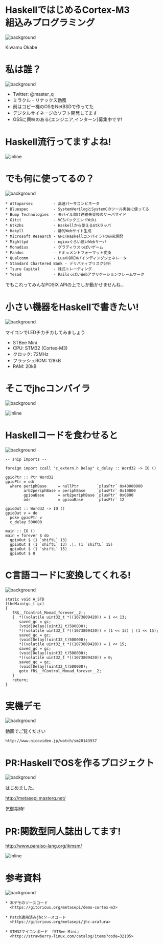 # HaskellではじめるCortex-M3　　　　組込みプログラミング
![background](cortex-m3.png)

Kiwamu Okabe

# 私は誰？
![background](MIRACLE-CI-base_2.png)

* Twitter: @master_q
* ミラクル・リナックス勤務
* 前はコピー機のOSをNetBSDで作ってた
* デジタルサイネージのソフト開発してます
* OSSに興味のある{エンジニア,インターン}募集中です!

# Haskell流行ってますよね!

![inline](fphaskell.png)

# でも何に使ってるの？
![background](bsd.png)

~~~
* Attoparsec         - 高速パーサコンビネータ
* Bluespec           - SystemVerilogとSystemCのツール実装に使ってる
* Bump Technologies  - モバイル向け連絡先交換のサーバサイド
* Gitit              - VCSバックエンドWiki
* Gtk2hs             - Haskellから使えるGtkラッパ
* Hakyll             - 静的Webサイト生成
* Microsoft Research - GHC(Haskellコンパイラ)の研究開発
* Mighttpd           - nginxぐらい速いWebサーバ
* Monadius           - グラディウスっぽいゲーム
* Pandoc             - ドキュメントフォーマット変換
* Qualcomm           - LuaのBREWバインディングジェネレータ
* Standard Chartered Bank - デリバティブリスク分析
* Tsuru Capital      - 株式トレーディング
* Yesod              - RailsっぽいWebアプリケーションフレームワーク
~~~

でもこれってみんなPOSIX APIの上でしか動かせませんね...

# 小さい機器をHaskellで書きたい!
![background](stbee-mini.png)

マイコンでLEDチカチカしてみましょう

* STBee Mini
* CPU: STM32 (Cortex-M3)
* クロック: 72MHz
* フラッシュROM: 128kB
* RAM: 20kB

# そこでjhcコンパイラ
![background](john.png)

![inline](draw/2012-12-22-jhc_compile.png)

# Haskellコードを食わせると
![background](cuttlefish_mono.png)

~~~ {.haskell}
-- snip Imports --

foreign import ccall "c_extern.h Delay" c_delay :: Word32 -> IO ()

gpioPtr :: Ptr Word32
gpioPtr = odr
  where periphBase     = nullPtr        `plusPtr` 0x40000000
        arb2periphBase = periphBase     `plusPtr` 0x10000
        gpioaBase      = arb2periphBase `plusPtr` 0x0800
        odr            = gpioaBase      `plusPtr` 12

gpioOut :: Word32 -> IO ()
gpioOut v = do
  poke gpioPtr v
  c_delay 500000

main :: IO ()
main = forever $ do
  gpioOut $ (1 `shiftL` 13)
  gpioOut $ (1 `shiftL` 13) .|. (1 `shiftL` 15)
  gpioOut $ (1 `shiftL` 15)
  gpioOut $ 0
~~~

# C言語コードに変換してくれる!
![background](cuttlefish_mono.png)

~~~ {.c}
static void A_STD
ftheMain(gc_t gc)
{
   fR$__fControl_Monad_forever__2:;
   {  *((volatile uint32_t *)(1073809420)) = 1 << 13;
      saved_gc = gc;
      (void)Delay((uint32_t)500000);
      *((volatile uint32_t *)(1073809420)) = (1 << 13) | (1 << 15);
      saved_gc = gc;
      (void)Delay((uint32_t)500000);
      *((volatile uint32_t *)(1073809420)) = 1 << 15;
      saved_gc = gc;
      (void)Delay((uint32_t)500000);
      *((volatile uint32_t *)(1073809420)) = 0;
      saved_gc = gc;
      (void)Delay((uint32_t)500000);
      goto fR$__fControl_Monad_forever__2;
   }
   return;
}
~~~

# 実機デモ
![background](niconico.png)

動画でご覧ください

~~~
http://www.nicovideo.jp/watch/sm20143937
~~~

# PR:HaskellでOSを作るプロジェクト
![background](cuttlefish.png)

はじめました。

http://metasepi.masterq.net/

乞御期待!

# PR:関数型同人誌出してます!

http://www.paraiso-lang.org/ikmsm/

![inline](c83-cover.png)

# 参考資料
![background](library.png)

~~~
* 本デモのソースコード
  <https://gitorious.org/metasepi/demo-cortex-m3>

* Patch適用済みjhcソースコード
  <https://gitorious.org/metasepi/jhc-arafura>

* STM32マイコンボード 『STBee Mini』
  <http://strawberry-linux.com/catalog/items?code=32105>
~~~
